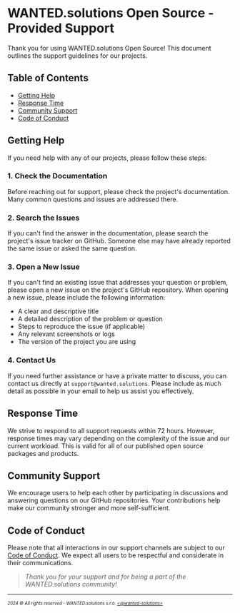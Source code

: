 # WANTED.solutions Open Source - Provided Support

Thank you for using WANTED.solutions Open Source! This document outlines the support guidelines for our projects.

## Table of Contents

- [Getting Help](#getting-help)
- [Response Time](#response-time)
- [Community Support](#community-support)
- [Code of Conduct](#code-of-conduct)

## Getting Help

If you need help with any of our projects, please follow these steps:

### 1. Check the Documentation

Before reaching out for support, please check the project's documentation. Many common questions and issues are addressed there.

### 2. Search the Issues

If you can't find the answer in the documentation, please search the project's issue tracker on GitHub. Someone else may have already reported the same issue or asked the same question.

### 3. Open a New Issue

If you can't find an existing issue that addresses your question or problem, please open a new issue on the project's GitHub repository. When opening a new issue, please include the following information:

- A clear and descriptive title
- A detailed description of the problem or question
- Steps to reproduce the issue (if applicable)
- Any relevant screenshots or logs
- The version of the project you are using

### 4. Contact Us

If you need further assistance or have a private matter to discuss, you can contact us directly at `support@wanted.solutions`. Please include as much detail as possible in your email to help us assist you effectively.

## Response Time

We strive to respond to all support requests within 72 hours. However, response times may vary depending on the complexity of the issue and our current workload. This is valid for all of our published open source packages and products.

## Community Support

We encourage users to help each other by participating in discussions and answering questions on our GitHub repositories. Your contributions help make our community stronger and more self-sufficient.

## Code of Conduct

Please note that all interactions in our support channels are subject to our [Code of Conduct](./CODE_OF_CONDUCT.md). We expect all users to be respectful and considerate in their communications.

> _Thank you for your support and for being a part of the WANTED.solutions community!_
---
<sup><sub>_2024 &copy; All rights reserved - WANTED.solutions s.r.o. [<@wanted-solutions>](https://github.com/wanted-solutions)_</sub></sup>